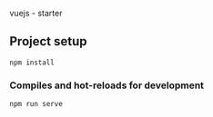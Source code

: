 vuejs - starter

## Project setup
```
npm install
```

### Compiles and hot-reloads for development
```
npm run serve
```
